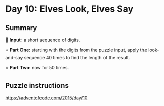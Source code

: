 # Day 10: Elves Look, Elves Say

## Summary

📃 **Input:** a short sequence of digits.

⭐ **Part One:** starting with the digits from the puzzle input, apply the look-and-say sequence 40 times to find the length of the result.

⭐ **Part Two:** now for 50 times.

## Puzzle instructions
https://adventofcode.com/2015/day/10